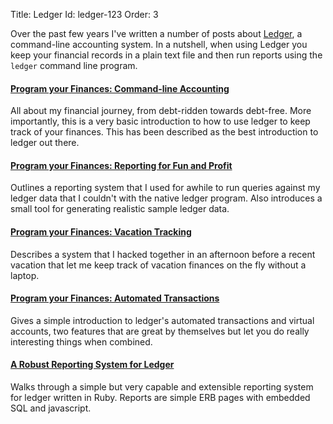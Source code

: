 Title: Ledger
Id: ledger-123
Order: 3

Over the past few years I've written a number of posts about [Ledger](http://www.ledger-cli.org), a command-line accounting system. In a nutshell, when using Ledger you keep your financial records in a plain text file and then run reports using the `ledger` command line program.

#### [Program your Finances: Command-line Accounting](/2010-05-23-keeping-finances-with-ledger.html)

All about my financial journey, from debt-ridden towards debt-free. More importantly, this is a very basic introduction to how to use ledger to keep track of your finances. This has been described as the best introduction to ledger out there.

#### [Program your Finances: Reporting for Fun and Profit](/2011-07-09-program-your-finances-reporting-for-fun-and-profit.html)

Outlines a reporting system that I used for awhile to run queries against my ledger data that I couldn't with the native ledger program. Also introduces a small tool for generating realistic sample ledger data.

#### [Program your Finances: Vacation Tracking](/2011-08-04-program-your-finances-vacation-tracking.html)
Describes a system that I hacked together in an afternoon before a recent vacation that let me keep track of vacation finances on the fly without a laptop.

#### [Program your Finances: Automated Transactions](/2011-12-18-program-your-finances-automated-transactions.html)
Gives a simple introduction to ledger's automated transactions and virtual accounts, two features that are great by themselves but let you do really interesting things when combined.

#### [A Robust Reporting System for Ledger](/2012-01-01-a-robust-reporting-system-for-ledger.html)
Walks through a simple but very capable and extensible reporting system for ledger written in Ruby. Reports are simple ERB pages with embedded SQL and javascript.
